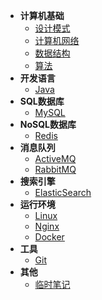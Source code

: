 - **计算机基础**
    - [设计模式](/计算机基础/设计模式/README.md)
    - [计算机网络](/计算机基础/计算机网络/README.md)
    - [数据结构](/计算机基础/数据结构/README.md)
    - [算法](/计算机基础/算法/README.md)
- **开发语言**
    - [Java](/开发语言/Java/README.md)
- **SQL数据库**
    - [MySQL](/SQL数据库/MySQL/README.md)
- **NoSQL数据库**
    - [Redis](/NoSQL数据库/Redis/README.md)
- **消息队列**
    - [ActiveMQ](/消息队列/ActiveMQ/README.md)
    - [RabbitMQ](/消息队列/RabbitMQ/README.md)
- **搜索引擎**
    - [ElasticSearch](/搜索引擎/ElasticSearch/README.md)
- **运行环境**
    - [Linux](/运行环境/Linux/README.md)
    - [Nginx](/运行环境/Nginx/README.md)
    - [Docker](/运行环境/Docker/README.md)
- **工具**
    - [Git](/工具/Git/README.md)
- **其他**
    - [临时笔记](/临时笔记/README.md)
